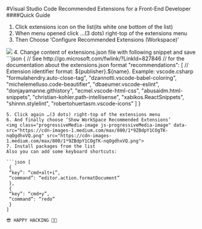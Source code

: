 #Visual Studio Code Recommended Extensions for a Front-End Developer
####Quick Guide
1. Click extensions icon on the list(its white one bottom of the list)
2. When menu opened click …(3 dots) right-top of the extensions menu
3. Then Choose ‘Configure Recommended Extensions (Workspace)’

<img class="progressiveMedia-image js-progressiveMedia-image" data-src="https://cdn-images-1.medium.com/max/800/1*wf8ry089aLB2t_VqRk-8vg.png" src="https://cdn-images-1.medium.com/max/800/1*wf8ry089aLB2t_VqRk-8vg.png">
4. Change content of extensions.json file with following snippet and save
```json
{
 // See http://go.microsoft.com/fwlink/?LinkId=827846
 // for the documentation about the extensions.json format
 "recommendations": [
  // Extension identifier format: ${publisher}.${name}. Example: vscode.csharp
  "formulahendry.auto-close-tag",
  "dzannotti.vscode-babel-coloring",
  "michelemelluso.code-beautifier",
  "dbaeumer.vscode-eslint",
  "donjayamanne.githistory",
  "ecmel.vscode-html-css",
  "abusaidm.html-snippets",
  "christian-kohler.path-intellisense",
  "xabikos.ReactSnippets",
  "shinnn.stylelint",
  "robertohuertasm.vscode-icons"
 ]
}

```
5. Click again …(3 dots) right-top of the extensions menu
6. And finally choose ‘Show WorkSpace Recommended Extensions’
<img class="progressiveMedia-image js-progressiveMedia-image" data-src="https://cdn-images-1.medium.com/max/800/1*9ZBdpY1COgTK-nqOgdhxVQ.png" src="https://cdn-images-1.medium.com/max/800/1*9ZBdpY1COgTK-nqOgdhxVQ.png">
7. Install packages from the list
Also you can add some keyboard shortcuts:

```json [
 {
 “key”: “cmd+alt+i”,
 “command”: “editor.action.formatDocument”
 },
 {
 “key”: “cmd+y”,
 “command”: “redo”
 }
]

😎 HAPPY HACKING 🙌🏼
